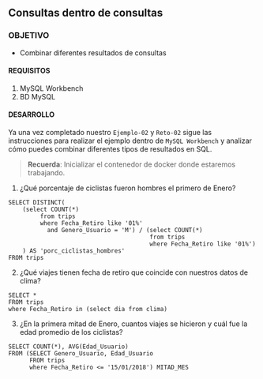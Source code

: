 ## Consultas dentro de consultas

### OBJETIVO 
 - Combinar diferentes resultados de consultas

#### REQUISITOS 
1. MySQL Workbench
2. BD MySQL

#### DESARROLLO

Ya una vez completado nuestro `Ejemplo-02` y `Reto-02` sigue las instrucciones para realizar el ejemplo dentro de `MySQL Workbench` y analizar cómo puedes combinar diferentes tipos de resultados en SQL.

> **Recuerda**: Inicializar el contenedor de docker donde estaremos trabajando.  

1. ¿Qué porcentaje de ciclistas fueron hombres el primero de Enero?
```
SELECT DISTINCT(
    (select COUNT(*)
         from trips
         where Fecha_Retiro like '01%'
           and Genero_Usuario = 'M') / (select COUNT(*)
                                        from trips
                                        where Fecha_Retiro like '01%')
    ) AS 'porc_ciclistas_hombres'
FROM trips
```
2. ¿Qué viajes tienen fecha de retiro que coincide con nuestros datos de clima?
```
SELECT *
FROM trips
where Fecha_Retiro in (select dia from clima)
```
3. ¿En la primera mitad de Enero, cuantos viajes se hicieron y cuál fue la edad promedio de los ciclistas?
```
SELECT COUNT(*), AVG(Edad_Usuario)
FROM (SELECT Genero_Usuario, Edad_Usuario
      FROM trips
      where Fecha_Retiro <= '15/01/2018') MITAD_MES
```



